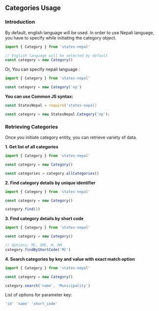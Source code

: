 ## Categories Usage

### Introduction

By default, english language will be used. In order to use Nepali language, you have to specify while initiating the category object.

```js
import { Category } from 'states-nepal'

// English language will be selected by default
const category = new Category()
```

Or, You can specify nepali language :

```js
import { Category } from 'states-nepal'

const category = new Category('np')
```

**You can use Common JS syntax:**

```js
const StatesNepal = require('states-nepal)

const category = new StatesNepal.Category('np');
```

### Retrieving Categories

Once you initiate category entity, you can retrieve variety of data.

**1. Get list of all categories**

```js
import { Category } from 'states-nepal'

const category = new Category()

const categories = category.allCategories()
```

**2. Find category details by unique identifier**

```js
import { Category } from 'states-nepal'

const category = new Category()

category.find(1)
```

**3. Find category details by short code**

```js
import { Category } from 'states-nepal'

const category = new Category()

// Options: MC, SMC, M, RM
category.findByShortCode('MC')
```

**4. Search categories by key and value with exact match option**

```js
import { Category } from 'states-nepal'

const category = new Category()

category.search('name', 'Municipality')
```

List of options for parameter key:

```js
'id' 'name' 'short_code'
```
